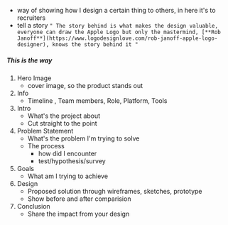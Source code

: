 - way of showing how I design a certain thing to others, in here it's to recruiters
- tell a story
```" The story behind is what makes the design valuable, everyone can draw the Apple Logo but only the mastermind, [**Rob Janoff**](https://www.logodesignlove.com/rob-janoff-apple-logo-designer), knows the story behind it "```

##### This is the way

1. Hero Image
	- cover image, so the product stands out
2. Info
	- Timeline , Team members, Role, Platform, Tools
3. Intro
	- What's the project about
	- Cut straight to the point
4. Problem Statement
	- What's the problem I'm trying to solve
	- The process
		- how did I encounter
		- test/hypothesis/survey
5. Goals
	- What am I trying to achieve
6. Design
	- Proposed solution through wireframes, sketches, prototype
	- Show before and after comparision
7. Conclusion
	- Share the impact from your design